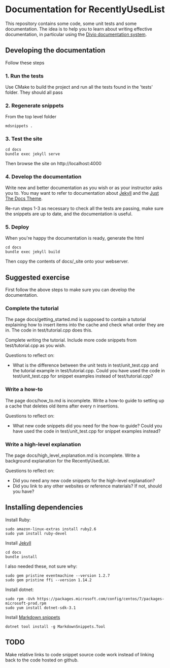 Documentation for RecentlyUsedList
==================================

This repository contains some code, some unit tests and some documentation. The idea is to
help you to learn about writing effective documentation, in particular using the [Divio documentation system](https://documentation.divio.com/introduction/).

## Developing the documentation
Follow these steps

### 1. Run the tests
Use CMake to build the project and run all the tests found in the 'tests' folder. They should all pass

### 2. Regenerate snippets
From the top level folder

    mdsnippets .
    
### 3. Test the site

    cd docs
    bundle exec jekyll serve
    
Then browse the site on http://localhost:4000

### 4. Develop the documentation
Write new and better documentation as you wish or as your instructor asks you to. You may want to refer to documentation 
about [Jekyll](https://jekyllrb.com/) and the [Just The Docs Theme](https://pmarsceill.github.io/just-the-docs/).

Re-run steps 1-3 as necessary to check all the tests are passing, make sure the snippets are up to date, and the 
documentation is useful.

### 5. Deploy
When you're happy the documentation is ready, generate the html

    cd docs
    bundle exec jekyll build
    
Then copy the contents of docs/_site onto your webserver.
    
## Suggested exercise
First follow the above steps to make sure you can develop the documentation. 

### Complete the tutorial
The page docs/getting_started.md is supposed to contain a tutorial explaining how to insert items into the cache and 
check what order they are in. The code in test/tutorial.cpp does this.
 
Complete writing the tutorial. Include more code snippets from test/tutorial.cpp as you wish.

Questions to reflect on: 
- What is the difference between the unit tests in test/unit_test.cpp and the tutorial example in test/tutorial.cpp.
Could you have used the code in test/unit_test.cpp for snippet examples instead of test/tutorial.cpp?

### Write a how-to
The page docs/how_to.md is incomplete. Write a how-to guide to setting up a cache that deletes old items 
after every n insertions.

Questions to reflect on:
- What new code snippets did you need for the how-to guide? Could you have used the code in test/unit_test.cpp for snippet examples instead?

### Write a high-level explanation
The page docs/high_level_explanation.md is incomplete. Write a background explanation for the RecentlyUsedList.

Questions to reflect on:
- Did you need any new code snippets for the high-level explanation? 
- Did you link to any other websites or reference materials? If not, should you have?
    
Installing dependencies
------------------------
Install Ruby:

    sudo amazon-linux-extras install ruby2.6
    sudo yum install ruby-devel
    
Install [Jekyll](https://jekyllrb.com/)

    cd docs
    bundle install

I also needed these, not sure why:

    sudo gem pristine eventmachine --version 1.2.7
    sudo gem pristine ffi --version 1.14.2

Install dotnet:

    sudo rpm -Uvh https://packages.microsoft.com/config/centos/7/packages-microsoft-prod.rpm
    sudo yum install dotnet-sdk-3.1

Install [Markdown snippets](https://github.com/SimonCropp/MarkdownSnippets) 

    dotnet tool install -g MarkdownSnippets.Tool
    
## TODO
Make relative links to code snippet source code work instead of linking back to the code hosted on github.
